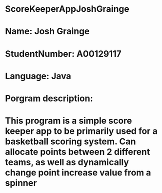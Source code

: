 # ScoreKeeperAppJoshGrainge
# Name: Josh Grainge
# StudentNumber: A00129117
# Language: Java
# Porgram description:
# This program is a simple score keeper app to be primarily used for a basketball scoring system. Can allocate points between 2 different teams, as well as dynamically change point increase value from a spinner